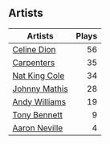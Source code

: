 ## Artists
Artists | Plays 
----- | -----: 
[Celine Dion](/artists/celine-dion-39068) | 56
[Carpenters](/artists/carpenters-39303) | 35
[Nat King Cole](/artists/nat-king-cole-3428) | 34
[Johnny Mathis](/artists/johnny-mathis-14581) | 28
[Andy Williams](/artists/andy-williams-16425) | 19
[Tony Bennett](/artists/tony-bennett-2564) | 9
[Aaron Neville](/artists/aaron-neville-384) | 4

